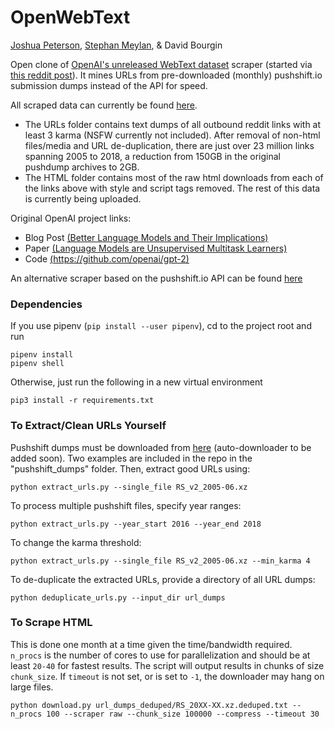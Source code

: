 # OpenWebText

[Joshua Peterson](http://joshpeterson.io), [Stephan Meylan](https://stephanmeylan.com), & David Bourgin

Open clone of [OpenAI's unreleased WebText dataset](https://blog.openai.com/better-language-models/) scraper (started via [this reddit post](https://www.reddit.com/r/MachineLearning/comments/aqzjv1/d_open_alternative_reddit_scraper_inspired_by/)). It mines URLs from pre-downloaded (monthly) pushshift.io submission dumps instead of the API for speed.

All scraped data can currently be found [here](https://mega.nz/#F!EZZD0YwJ!9_PlEQzdMVLaNdKv_ICNVQ). 
* The URLs folder contains text dumps of all outbound reddit links with at least 3 karma (NSFW currently not included). After removal of non-html files/media and URL de-duplication, there are just over 23 million links spanning 2005 to 2018, a reduction from 150GB in the original pushdump archives to 2GB.
* The HTML folder contains most of the raw html downloads from each of the links above with style and script tags removed. The rest of this data is currently being uploaded.

Original OpenAI project links:
* Blog Post [(Better Language Models and Their Implications)](https://blog.openai.com/better-language-models/)
* Paper [(Language Models are Unsupervised Multitask Learners)](https://d4mucfpksywv.cloudfront.net/better-language-models/language_models_are_unsupervised_multitask_learners.pdf)
* Code [(https://github.com/openai/gpt-2)](https://github.com/openai/gpt-2)

An alternative scraper based on the pushshift.io API can be found [here](https://github.com/eukaryote31/openwebtext)

### Dependencies
If you use pipenv (`pip install --user pipenv`), cd to the project root and run
```
pipenv install 
pipenv shell
```
Otherwise, just run the following in a new virtual environment
```
pip3 install -r requirements.txt
```

### To Extract/Clean URLs Yourself
Pushshift dumps must be downloaded from [here](https://files.pushshift.io/reddit/submissions/) (auto-downloader to be added soon). Two examples are included in the repo in the "pushshift_dumps" folder. Then, extract good URLs using:
```
python extract_urls.py --single_file RS_v2_2005-06.xz
```
To process multiple pushshift files, specify year ranges:
```
python extract_urls.py --year_start 2016 --year_end 2018
```
To change the karma threshold:
```
python extract_urls.py --single_file RS_v2_2005-06.xz --min_karma 4
```
To de-duplicate the extracted URLs, provide a directory of all URL dumps:
```
python deduplicate_urls.py --input_dir url_dumps
```

### To Scrape HTML
This is done one month at a time given the time/bandwidth required. `n_procs` is the number of cores to use for parallelization and should be at least `20-40` for fastest results. The script will output results in chunks of size `chunk_size`. If `timeout` is not set, or is set to `-1`, the downloader may hang on large files.
```
python download.py url_dumps_deduped/RS_20XX-XX.xz.deduped.txt --n_procs 100 --scraper raw --chunk_size 100000 --compress --timeout 30
```